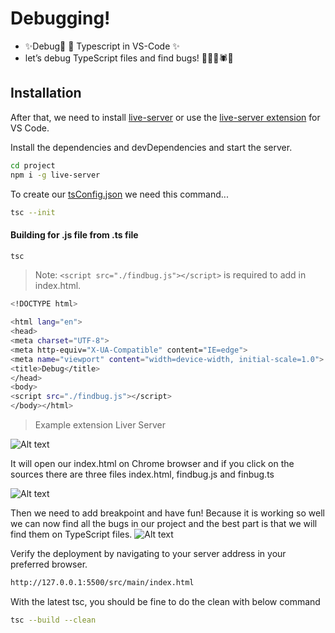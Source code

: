 # Debugging!


- ✨Debug🐞  🐛 Typescript in VS-Code ✨
- let’s debug TypeScript files and find bugs! 🦗🐌🐛🕷🐞

## Installation

After that, we need to install [live-server](https://www.npmjs.com/package/live-server) or use the [live-server extension](https://marketplace.visualstudio.com/items?itemName=ritwickdey.LiveServer) for VS Code.


Install the dependencies and devDependencies and start the server.

```sh
cd project
npm i -g live-server
```

To create our [tsConfig.json](https://www.typescriptlang.org/docs/handbook/tsconfig-json.html) we need this command...

```sh
tsc --init     
```


#### Building for .js file from .ts file

```sh
tsc
```

> Note: `<script src="./findbug.js"></script>` is required to add in index.html.

```sh
<!DOCTYPE html>

<html lang="en">
<head>
<meta charset="UTF-8">
<meta http-equiv="X-UA-Compatible" content="IE=edge">
<meta name="viewport" content="width=device-width, initial-scale=1.0">
<title>Debug</title>
</head>
<body>
<script src="./findbug.js"></script>
</body></html>
```
>   Example extension Liver Server

![Alt text](https://miro.medium.com/v2/resize:fit:1330/format:webp/1*ssAOCV-ZbdhqEOuiChcHQA.png "")

It will open our index.html on Chrome browser and if you click on the sources there are three files index.html, findbug.js and finbug.ts

![Alt text](https://miro.medium.com/v2/resize:fit:1400/format:webp/1*q3_OOm9ASvD1fn_MZ35ucA.png "")

Then we need to add breakpoint and have fun! Because it is working so well we can now find all the bugs in our project and the best part is that we will find them on TypeScript files.
![Alt text](https://miro.medium.com/v2/resize:fit:1400/format:webp/1*7yMvuvMVRjfxWyvk5-7UhQ.png "")

Verify the deployment by navigating to your server address in
your preferred browser.
```sh
http://127.0.0.1:5500/src/main/index.html
```

With the latest tsc, you should be fine to do the clean with below command
```sh
tsc --build --clean
```    

